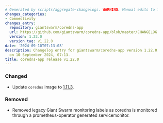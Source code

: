 ```yaml
---
# Generated by scripts/aggregate-changelogs. WARNING: Manual edits to this files will be overwritten.
changes_categories:
- Connectivity
changes_entry:
  repository: giantswarm/coredns-app
  url: https://github.com/giantswarm/coredns-app/blob/master/CHANGELOG.md#1220---2024-09-10
  version: 1.22.0
  version_tag: v1.22.0
date: '2024-09-10T07:13:08'
description: Changelog entry for giantswarm/coredns-app version 1.22.0, published
  on 10 September 2024, 07:13.
title: coredns-app release v1.22.0
---
```


### Changed
- Update `coredns` image to [1.11.3](https://github.com/coredns/coredns/releases/tag/v1.11.3).
### Removed
- Removed legacy Giant Swarm monitoring labels as coredns is monitored through a prometheus-operator generated servicemonitor.
